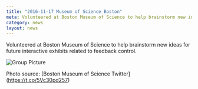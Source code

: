 ```yaml
---
title: "2016-11-17 Museum of Science Boston"
meta: Volunteered at Boston Museum of Science to help brainstorm new ideas for future interactive exhibits related to feedback control.
category: news
layout: news
---
```


Volunteered at Boston Museum of Science to help brainstorm new ideas for future interactive exhibits related to feedback control.

![Group Picture](https://pbs.twimg.com/media/Cxfx216WIAAuOY7.jpg:small)

Photo source: [Boston Museum of Science Twitter] (https://t.co/5Vc30pd257)
